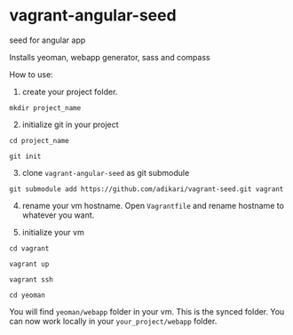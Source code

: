 # vagrant-angular-seed
seed for angular app

Installs yeoman, webapp generator, sass and compass

How to use:

1. create your project folder. 

`mkdir project_name`

2. initialize git in your project

`cd project_name`

`git init`

3. clone `vagrant-angular-seed` as git submodule

`git submodule add https://github.com/adikari/vagrant-seed.git vagrant`

4. rename your vm hostname. Open `Vagrantfile` and rename hostname to whatever you want.

5. initialize your vm

`cd vagrant`

`vagrant up`

`vagrant ssh`

`cd yeoman`

You will find `yeoman/webapp` folder in your vm. This is the synced folder. You can now work locally in your `your_project/webapp` folder.

